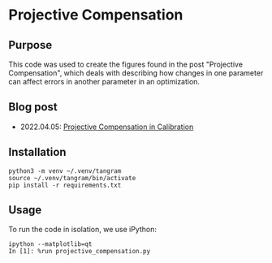 # Projective Compensation

## Purpose

This code was used to create the figures found in the post "Projective Compensation", which deals
with describing how changes in one parameter can affect errors in another parameter in an
optimization.

## Blog post

- 2022.04.05: [Projective Compensation in Calibration](https://www.tangramvision.com/blog/projective-compensation-in-calibration)

## Installation

```
python3 -m venv ~/.venv/tangram
source ~/.venv/tangram/bin/activate
pip install -r requirements.txt
```

## Usage

To run the code in isolation, we use iPython:

```
ipython --matplotlib=qt
In [1]: %run projective_compensation.py
```

